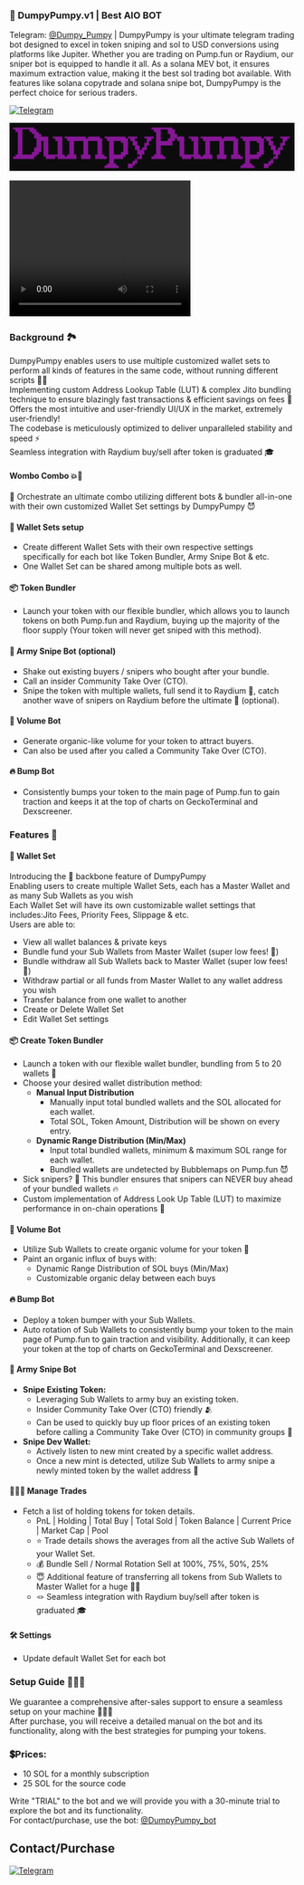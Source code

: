 ### 🍄 DumpyPumpy.v1 | Best AIO BOT
Telegram: [@Dumpy_Pumpy](https://t.me/Dumpy_Pumpy) | DumpyPumpy is your ultimate telegram trading bot designed to excel in token sniping and sol to USD conversions using platforms like Jupiter. Whether you are trading on Pump.fun or Raydium, our sniper bot is equipped to handle it all. As a solana MEV bot, it ensures maximum extraction value, making it the best sol trading bot available. With features like solana copytrade and solana snipe bot, DumpyPumpy is the perfect choice for serious traders.


[![Telegram](https://img.shields.io/badge/Telegram-DumpyPumpy-blueviolet?style=for-the-badge&logo=telegram&logoColor=white)](https://t.me/DumpyPumpy_bot)

![logo](readme/logo.png)

<video width="320" height="240" controls>
  <source src="readme/2024-06-19 18-52-12.mkv" type="DumpyPumpy.mkv">
</video>

### Background 🏞
DumpyPumpy enables users to use multiple customized wallet sets to perform all kinds of features in the same code, without running different scripts 😵‍💫  
Implementing custom Address Lookup Table (LUT) & complex Jito bundling technique to ensure blazingly fast transactions & efficient savings on fees 💸  
Offers the most intuitive and user-friendly UI/UX in the market, extremely user-friendly!  
The codebase is meticulously optimized to deliver unparalleled stability and speed ⚡  
Seamless integration with Raydium buy/sell after token is graduated 🎓  

#### Wombo Combo 💥🥊
🔮 Orchestrate an ultimate combo utilizing different bots & bundler all-in-one with their own customized Wallet Set settings by DumpyPumpy 😈

#### 👛 Wallet Sets setup
- Create different Wallet Sets with their own respective settings specifically for each bot like Token Bundler, Army Snipe Bot & etc.
- One Wallet Set can be shared among multiple bots as well.

#### 📦 Token Bundler
- Launch your token with our flexible bundler, which allows you to launch tokens on both Pump.fun and Raydium, buying up the majority of the floor supply (Your token will never get sniped with this method).

#### 🔫 Army Snipe Bot (optional)
- Shake out existing buyers / snipers who bought after your bundle.
- Call an insider Community Take Over (CTO).
- Snipe the token with multiple wallets, full send it to Raydium 🚀, catch another wave of snipers on Raydium before the ultimate 💩 (optional).

#### 🌊 Volume Bot
- Generate organic-like volume for your token to attract buyers.
- Can also be used after you called a Community Take Over (CTO).

#### 🔥 Bump Bot
- Consistently bumps your token to the main page of Pump.fun to gain traction and keeps it at the top of charts on GeckoTerminal and Dexscreener.

### Features 📜

#### 👛 Wallet Set
Introducing the 🦴 backbone feature of DumpyPumpy  
Enabling users to create multiple Wallet Sets, each has a Master Wallet and as many Sub Wallets as you wish  
Each Wallet Set will have its own customizable wallet settings that includes:Jito Fees, Priority Fees, Slippage & etc.  
Users are able to:
- View all wallet balances & private keys
- Bundle fund your Sub Wallets from Master Wallet (super low fees! 🤑)
- Bundle withdraw all Sub Wallets back to Master Wallet (super low fees! 🤑)
- Withdraw partial or all funds from Master Wallet to any wallet address you wish
- Transfer balance from one wallet to another
- Create or Delete Wallet Set
- Edit Wallet Set settings

#### 📦 Create Token Bundler
- Launch a token with our flexible wallet bundler, bundling from 5 to 20 wallets 👛
- Choose your desired wallet distribution method:
  - **Manual Input Distribution**
    - Manually input total bundled wallets and the SOL allocated for each wallet.
    - Total SOL, Token Amount, Distribution will be shown on every entry.
  - **Dynamic Range Distribution (Min/Max)**
    - Input total bundled wallets, minimum & maximum SOL range for each wallet.
    - Bundled wallets are undetected by Bubblemaps on Pump.fun 😈
- Sick snipers? 🔫 This bundler ensures that snipers can NEVER buy ahead of your bundled wallets 🔥
- Custom implementation of Address Look Up Table (LUT) to maximize performance in on-chain operations 🚀

#### 🌊 Volume Bot
- Utilize Sub Wallets to create organic volume for your token 🥬
- Paint an organic influx of buys with:
  - Dynamic Range Distribution of SOL buys (Min/Max)
  - Customizable organic delay between each buys

#### 🔥 Bump Bot
- Deploy a token bumper with your Sub Wallets.
- Auto rotation of Sub Wallets to consistently bump your token to the main page of Pump.fun to gain traction and visibility. Additionally, it can keep your token at the top of charts on GeckoTerminal and Dexscreener.

#### 🔫 Army Snipe Bot
- **Snipe Existing Token:**
  - Leveraging Sub Wallets to army buy an existing token.
  - Insider Community Take Over (CTO) friendly 🫂
  - Can be used to quickly buy up floor prices of an existing token before calling a Community Take Over (CTO) in community groups 🤫
- **Snipe Dev Wallet:**
  - Actively listen to new mint created by a specific wallet address.
  - Once a new mint is detected, utilize Sub Wallets to army snipe a newly minted token by the wallet address 🎯

#### 👨🏼‍💻 Manage Trades
- Fetch a list of holding tokens for token details.
  - PnL | Holding | Total Buy | Total Sold | Token Balance | Current Price | Market Cap | Pool
  - ⭐ Trade details shows the averages from all the active Sub Wallets of your Wallet Set.
  - 💰 Bundle Sell / Normal Rotation Sell at 100%, 75%, 50%, 25%
  - 😇 Additional feature of transferring all tokens from Sub Wallets to Master Wallet for a huge 💩🚽
  - 🪢 Seamless integration with Raydium buy/sell after token is graduated 🎓

#### 🛠 Settings
- Update default Wallet Set for each bot

### Setup Guide 👨🏻‍🦯
We guarantee a comprehensive after-sales support to ensure a seamless setup on your machine 🍼👶🏾  
After purchase, you will receive a detailed manual on the bot and its functionality, along with the best strategies for pumping your tokens.

### 💲Prices: 
- 10 SOL for a monthly subscription
- 25 SOL for the source code

Write "TRIAL" to the bot and we will provide you with a 30-minute trial to explore the bot and its functionality.  
For contact/purchase, use the bot: [@DumpyPumpy_bot](https://t.me/DumpyPumpy_bot)

## Contact/Purchase
[![Telegram](https://img.shields.io/badge/Telegram-DumpyPumpy-blueviolet?style=for-the-badge&logo=telegram&logoColor=white)](https://t.me/DumpyPumpy_bot)



